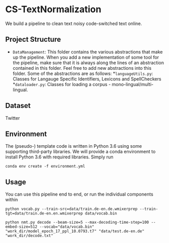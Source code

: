# CS-TextNormalization
We build a pipeline to clean text noisy code-switched text online.

## Project Structure

* `DataManagement`: This folder contains the various abstractions that make up the pipeline. When you add a new implementation of some tool for the pipeline, make sure that it is always along the lines of an abstraction contained in this folder. Feel free to add new abstractions into this folder. Some of the abstractions are as follows:
		*`languageUtils.py`: Classes for Langauge Specific Identifiers, Lexicons and SpellCheckers
  *`dataloader.py`: Classes for loading a corpus - mono-lingual/multi-lingual.


## Dataset

Twitter

## Environment

The (pseudo-) template code is written in Python 3.6 using some supporting third-party libraries. We will provide a conda environment to install Python 3.6 with required libraries. Simply run

```[bash]
conda env create -f environment.yml
```

## Usage

You can use this pipeline end to end, or run the individual components within 

```[bash]
python vocab.py --train-src=data/train.de-en.de.wmixerprep --train-tgt=data/train.de-en.en.wmixerprep data/vocab.bin
```

```
python nmt.py decode --beam-size=5 --max-decoding-time-step=100 --embed-size=512 --vocab="data/vocab.bin" "work_dir/model_epoch_17_ppl_10.0793.t7" "data/test.de-en.de" "work_dir/decode.txt"
```



